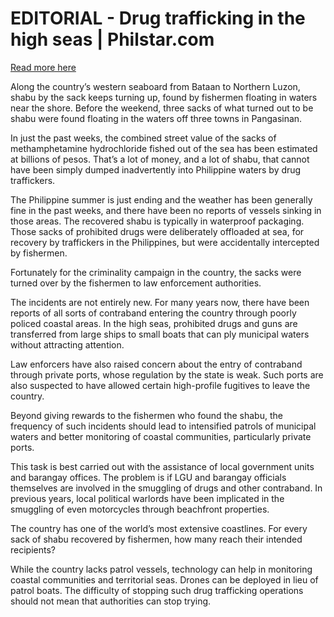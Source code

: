 # EDITORIAL - Drug trafficking in the high seas | Philstar.com

[Read more here](https://www.philstar.com/opinion/2025/06/08/2448877/editorial-drug-trafficking-high-seas)

Along the country’s western seaboard from Bataan to Northern Luzon, shabu by the sack keeps turning up, found by fishermen floating in waters near the shore. Before the weekend, three sacks of what turned out to be shabu were found floating in the waters off three towns in Pangasinan.

In just the past weeks, the combined street value of the sacks of methamphetamine hydrochloride fished out of the sea has been estimated at billions of pesos. That’s a lot of money, and a lot of shabu, that cannot have been simply dumped inadvertently into Philippine waters by drug traffickers.

The Philippine summer is just ending and the weather has been generally fine in the past weeks, and there have been no reports of vessels sinking in those areas. The recovered shabu is typically in waterproof packaging. Those sacks of prohibited drugs were deliberately offloaded at sea, for recovery by traffickers in the Philippines, but were accidentally intercepted by fishermen.

Fortunately for the criminality campaign in the country, the sacks were turned over by the fishermen to law enforcement authorities.

The incidents are not entirely new. For many years now, there have been reports of all sorts of contraband entering the country through poorly policed coastal areas. In the high seas, prohibited drugs and guns are transferred from large ships to small boats that can ply municipal waters without attracting attention.

Law enforcers have also raised concern about the entry of contraband through private ports, whose regulation by the state is weak. Such ports are also suspected to have allowed certain high-profile fugitives to leave the country.

Beyond giving rewards to the fishermen who found the shabu, the frequency of such incidents should lead to intensified patrols of municipal waters and better monitoring of coastal communities, particularly private ports.

This task is best carried out with the assistance of local government units and barangay offices. The problem is if LGU and barangay officials themselves are involved in the smuggling of drugs and other contraband. In previous years, local political warlords have been implicated in the smuggling of even motorcycles through beachfront properties.

The country has one of the world’s most extensive coastlines. For every sack of shabu recovered by fishermen, how many reach their intended recipients?

While the country lacks patrol vessels, technology can help in monitoring coastal communities and territorial seas. Drones can be deployed in lieu of patrol boats. The difficulty of stopping such drug trafficking operations should not mean that authorities can stop trying.